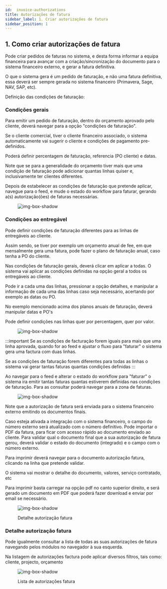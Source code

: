 ```yaml
---
id:  invoice-authorizations
title: Autorizações de fatura
sidebar_label: 1. Criar autorizações de fatura
sidebar_position: 1
---
```


## 1. Como criar autorizações de fatura

Pode criar pedidos de faturas no sistema, e desta forma informar a equipa financeira para avançar com a criação/sincronização do documento para o sistema financeiro externo, e gerar a fatura definitiva.

O que o sistema gera é um pedido de faturação, e não uma fatura definitiva, essa deverá ser sempre gerada no sistema financeiro (Primavera, Sage, NAV, SAP, etc).

Definição das condições de faturação:



### Condições gerais

Para emitir um pedido de faturação, dentro do orçamento aprovado pelo cliente, deverá navegar para a opção "condições de faturação".

Se o cliente comercial, tiver o cliente financeiro associado, o sistema automaticamente vai sugerir o cliente e condições de pagamento pre-definidos.

Poderá definir percentagem de faturação, referencia (PO cliente) e datas.

Note que se para a generalidade do orçamento tiver mais que uma condição de faturação pode adicionar quantas linhas quiser e, inclusivamente ter clientes diferentes.

Depois de estabelecer as condições de faturação que pretende aplicar, navegue para o feed, e mude o estado do workflow para faturar, gerando a(s) autorização(ões) de faturas necessárias.

<figure>

![img-box-shadow](/img/university/bills/bills-lesson1-1.png)
<figcaption></figcaption>
</figure>

### Condições ao entregável

Pode definir condições de faturação diferentes para as linhas de entregáveis ao cliente.

Assim sendo, se tiver por exemplo um orçamento anual de fee, em que mensalmente gera uma fatura, pode fazer o plano de faturação anual, caso tenha a PO do cliente.

Nas condições de faturação gerais, deverá clicar em aplicar a todas. O sistema vai aplicar as condições definidas na opção geral a todos os entregáveis ao cliente.

Pode ir a cada uma das linhas, pressionar a opção detalhes, e manipular a informação de cada uma das linhas caso seja necessário, acertando por exemplo as datas ou PO.

No exemplo mencionado acima dos planos anuais de faturação, deverá manipular datas e PO's

Pode definir condições nas linhas quer por percentagem, quer por valor.

<figure>

![img-box-shadow](/img/university/bills/bills-lesson1-2.png)
<figcaption></figcaption>
</figure>


:::important
Se as condições de facturação forem iguais para mais que uma linha aprovada, quando for ao feed e ajustar o fluxo para "faturar" o sistema gera uma factura com duas linhas.

Se as condições de faturação forem diferentes para todas as linhas o sistema vai gerar tantas faturas quantas condições definidas
:::

Ao navegar para o feed e alterar o estado do workflow para "faturar" o sistema ira emitir tantas faturas quantas estiverem definidas nas condições de faturação. Para as consultar poderá navegar para a zona de faturas.


<figure>

![img-box-shadow](/img/university/bills/bills-lesson1-3.png)
<figcaption></figcaption>
</figure>

Note que a autorização de fatura será enviada para o sistema financeiro externo emitindo os documentos finais.

Caso esteja ativada a integração com o sistema financeiro, o campo do número externo será atualizado com o número definitivo. Pode importar o PDF da fatura, para ficar com acesso rápido ao documento enviado ao cliente.
Para validar qual o documento final que a sua autorização de fatura gerou, deverá validar o estado do documento (integrado) e o campo com o número externo.

Para imprimir deverá navegar para o documento autorização fatura, clicando na linha que pretende validar.

O sistema vai mostrar o detalhe do documento, valores, serviço contratado, etc

Para imprimir basta carregar na opção pdf no canto superior direito, e será gerado um documento em PDF que poderá fazer download e enviar por email se necessário.

<figure>

![img-box-shadow](/img/university/bills/bills-lesson1-4.png)
<figcaption>Detalhe autorização fatura</figcaption>
</figure>

### Detalhe autorização fatura

Pode igualmente consultar a lista de todas as suas autorizações de fatura navegando pelos módulos no navegador à sua esquerda.

Na listagem de autorizações factura pode aplicar diversos filtros, tais como: cliente, projecto, orçamento

<figure>

![img-box-shadow](/img/university/bills/bills-lesson1-5.png)
<figcaption>Lista de autorizações fatura</figcaption>
</figure>
